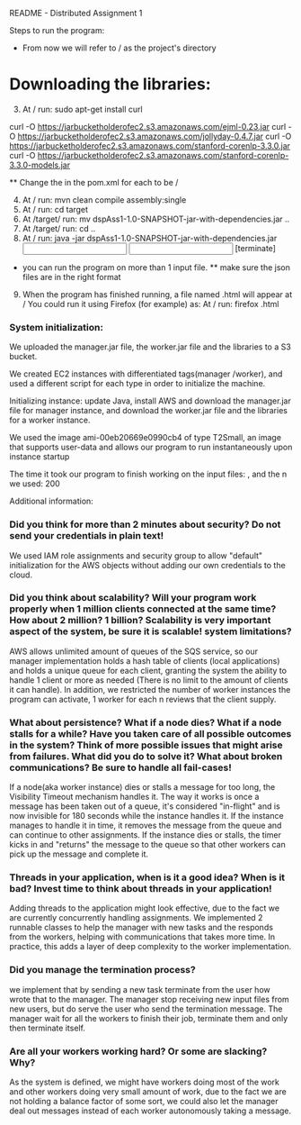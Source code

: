 README - Distributed Assignment 1


Steps to run the program:

*  From now we will refer to / as the project's directory

# Downloading the libraries:
3. At / run: 	sudo apt-get install curl

curl -O https://jarbucketholderofec2.s3.amazonaws.com/ejml-0.23.jar
curl -O https://jarbucketholderofec2.s3.amazonaws.com/jollyday-0.4.7.jar
curl -O https://jarbucketholderofec2.s3.amazonaws.com/stanford-corenlp-3.3.0.jar
curl -O https://jarbucketholderofec2.s3.amazonaws.com/stanford-corenlp-3.3.0-models.jar

** Change the <systemPath> in the pom.xml for each <dependency> to be /

4. At / run:
		mvn clean compile assembly:single
5. At / run:
		cd target
6. At /target/ run:
		mv dspAss1-1.0-SNAPSHOT-jar-with-dependencies.jar ..
7. At /target/ run:
		cd ..
8. At / run:
		java -jar dspAss1-1.0-SNAPSHOT-jar-with-dependencies.jar <input file name1> <input file nameN> <output file name1> <output file nameN> <n> [terminate]
* you can run the program on more than 1 input file.
** make sure the json files are in the right format

9. When the program has finished running, a file named <output file name>.html will appear at /
   You could run it using Firefox (for example) as:
   At / run:
   		firefox <output file name>.html
   		<Replace firefox with a given browser or text editor>

### System initialization:

We uploaded the manager.jar file, the worker.jar file and the libraries to a S3 bucket.

We created EC2 instances with differentiated tags(manager /worker), and used a different script for each type in order to initialize the machine.

Initializing instance:  update Java, install AWS and download the manager.jar file for manager instance, and download the worker.jar file and the libraries for a worker instance.

We used the image ami-00eb20669e0990cb4 of type T2Small, an image that supports user-data and allows our program to run instantaneously upon instance startup

The time it took our program to finish working on the input files:  , and the n we used: 200

Additional information:

### Did you think for more than 2 minutes about security? Do not send your credentials in plain text!

We used IAM role assignments and security group to allow "default" initialization for the AWS objects without adding our own credentials to the cloud.



### Did you think about scalability? Will your program work properly when 1 million clients connected at the same time? How about 2 million? 1 billion? Scalability is very important aspect of the system, be sure it is scalable! system limitations?

AWS allows unlimited amount of queues of the SQS service, so our manager implementation holds a hash table of clients (local applications) and holds a unique queue for each client, granting the system the ability to handle 1 client or more as needed (There is no limit to the amount of clients it can handle).
In addition, we restricted the number of worker instances the program can activate, 1 worker for each n reviews that the client supply.



### What about persistence? What if a node dies? What if a node stalls for a while? Have you taken care of all possible outcomes in the system? Think of more possible issues that might arise from failures. What did you do to solve it? What about broken communications? Be sure to handle all fail-cases!

If a node(aka worker instance) dies or stalls a message for too long, the Visibility Timeout mechanism handles it.
The way it works is once a message has been taken out of a queue, it's considered "in-flight" and is now invisible for 180 seconds while the instance handles it.
If the instance manages to handle it in time, it removes the message from the queue and can continue to other assignments.
If the instance dies or stalls, the timer kicks in and "returns" the message to the queue so that other workers can pick up the message and complete it.



### Threads in your application, when is it a good idea? When is it bad? Invest time to think about threads in your application!

Adding threads to the application might look effective, due to the fact we are currently concurrently handling assignments.
We implemented 2 runnable classes to help the manager with new tasks and the responds from the workers, helping with communications that takes more time.
In practice, this adds a layer of deep complexity to the worker implementation.


### Did you manage the termination process?

we implement that by sending a new task terminate from the user how wrote that to the manager. The manager stop receiving new input files from new users, but do serve the user who send the termination message.
The manager wait for all the workers to finish their job, terminate them and only then terminate itself.


### Are all your workers working hard? Or some are slacking? Why?

As the system is defined, we might have workers doing most of the work and other workers doing very small amount of work, due to the fact we are not holding a balance factor of some sort,
we could also let the manager deal out messages instead of each worker autonomously taking a message.



